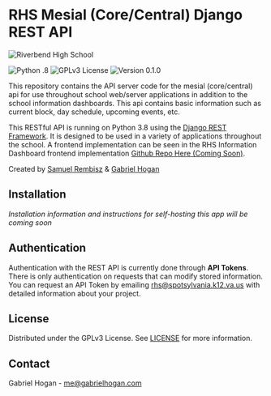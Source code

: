 # **RHS Mesial (Core/Central)** Django REST API

![Riverbend High School](https://www.spotsylvania.k12.va.us/cms/lib/VA01918722/Centricity/Template/GlobalAssets/images///logos/RHS.png)

![Python     .8](https://img.shields.io/badge/Python-3.8-%232D44A4?style=flat)
![GPLv3 License](https://img.shields.io/badge/License-GPLv3-%232D44A4?style=flat)
![Version 0.1.0](https://img.shields.io/badge/Version-v0.1.0-%232D44A4?style=flat)

This repository contains the API server code for the mesial (core/central) api for use throughout school web/server applications in addition to the school information dashboards. This api contains basic information such as current block, day schedule, upcoming events, etc.

This RESTful API is running on Python 3.8 using the [Django REST Framework](https://www.django-rest-framework.org/). It is designed to be used in a variety of applications throughout the school. A frontend implementation can be seen in the RHS Information Dashboard frontend implementation [Github Repo Here (Coming Soon)](https://github.com/Riverbend-High-School/rhs-mesial-api/).

Created by [Samuel Rembisz](https://github.com/StappsWorld) & [Gabriel Hogan](https://github.com/GabrielHogan)


## Installation
*Installation information and instructions for self-hosting this app will be coming soon*

## Authentication
Authentication with the REST API is currently done through **API Tokens**. There is only authentication on requests that can modify stored information.  
You can request an API Token by emailing [rhs@spotsylvania.k12.va.us](mailto:rhs@spotsylvania.k12.va.us) with detailed information about your project.


## License
Distributed under the GPLv3 License. See [LICENSE](LICENSE) for more information.


## Contact
Gabriel Hogan - me@gabrielhogan.com
